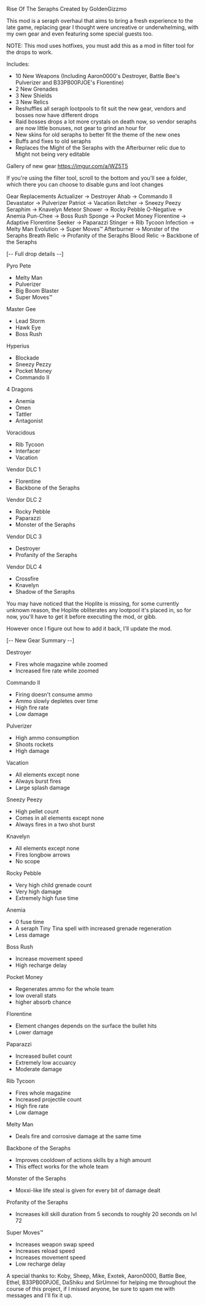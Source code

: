 Rise Of The Seraphs
Created by GoldenGizzmo

This mod is a seraph overhaul that aims to bring a fresh experience to the late game, replacing gear I thought were uncreative or underwhelming, with my own gear and even featuring some special guests too.

NOTE: This mod uses hotfixes, you must add this as a mod in filter tool for the drops to work.

Includes:
- 10 New Weapons (Including Aaron0000's Destroyer, Battle Bee's Pulverizer and B33PB00PJOE's Florentine)
- 2 New Grenades
- 3 New Shields
- 3 New Relics
- Reshuffles all seraph lootpools to fit suit the new gear, vendors and bosses now have different drops
- Raid bosses drops a lot more crystals on death now, so vendor seraphs are now little bonuses, not gear to grind an hour for
- New skins for old seraphs to better fit the theme of the new ones
- Buffs and fixes to old seraphs 
- Replaces the Might of the Seraphs with the Afterburner relic due to Might not being very editable


Gallery of new gear
https://imgur.com/a/WZ5T5

If you're using the filter tool, scroll to the bottom and you'll see a folder, which there you can choose to disable guns and loot changes

Gear Replacements
Actualizer    -> Destroyer
Ahab          -> Commando II
Devastator    -> Pulverizer
Patriot       -> Vacation
Retcher       -> Sneezy Peezy
Seraphim      -> Knavelyn
Meteor Shower -> Rocky Pebble
O-Negative    -> Anemia
Pun-Chee      -> Boss Rush
Sponge        -> Pocket Money
Florentine    -> Adaptive Florentine
Seeker        -> Paparazzi
Stinger       -> Rib Tycoon
Infection     -> Melty Man
Evolution     -> Super Moves™
Afterburner   -> Monster of the Seraphs
Breath Relic  -> Profanity of the Seraphs
Blood Relic   -> Backbone of the Seraphs

[-- Full drop details --]

Pyro Pete
- Melty Man
- Pulverizer
- Big Boom Blaster
- Super Moves™

Master Gee
- Lead Storm
- Hawk Eye
- Boss Rush

Hyperius
- Blockade
- Sneezy Pezzy
- Pocket Money
- Commando II

4 Dragons
- Anemia
- Omen
- Tattler
- Antagonist

Voracidous
- Rib Tycoon
- Interfacer
- Vacation

Vendor DLC 1
- Florentine
- Backbone of the Seraphs

Vendor DLC 2
- Rocky Pebble
- Paparazzi
- Monster of the Seraphs

Vendor DLC 3
- Destroyer
- Profanity of the Seraphs

Vendor DLC 4
- Crossfire
- Knavelyn
- Shadow of the Seraphs

You may have noticed that the Hoplite is missing, for some currently unknown reason, the Hoplite obliterates any lootpool it's placed in, so for now, you'll have to get it before executing the mod, or gibb.

However once I figure out how to add it back, I'll update the mod. 

[-- New Gear Summary --]

Destroyer
- Fires whole magazine while zoomed
- Increased fire rate while zoomed

Commando II
- Firing doesn't consume ammo
- Ammo slowly depletes over time
- High fire rate
- Low damage

Pulverizer
- High ammo consumption
- Shoots rockets
- High damage

Vacation
- All elements except none
- Always burst fires
- Large splash damage

Sneezy Peezy
- High pellet count
- Comes in all elements except none
- Always fires in a two shot burst

Knavelyn
- All elements except none
- Fires longbow arrows
- No scope

Rocky Pebble
- Very high child grenade count
- Very high damage
- Extremely high fuse time

Anemia
- 0 fuse time
- A seraph Tiny Tina spell with increased grenade regeneration
- Less damage

Boss Rush
- Increase movement speed 
- High recharge delay

Pocket Money
- Regenerates ammo for the whole team
- low overall stats
- higher absorb chance

Florentine 
- Element changes depends on the surface the bullet hits
- Lower damage

Paparazzi
- Increased bullet count
- Extremely low accuarcy
- Moderate damage

Rib Tycoon
- Fires whole magazine
- Increased projectile count
- High fire rate
- Low damage

Melty Man
- Deals fire and corrosive damage at the same time

Backbone of the Seraphs
- Improves cooldown of actions skills by a high amount
- This effect works for the whole team

Monster of the Seraphs 
- Moxxi-like life steal is given for every bit of damage dealt

Profanity of the Seraphs
- Increases kill skill duration from 5 seconds to roughly 20 seconds on lvl 72

Super Moves™
- Increases weapon swap speed
- Increases reload speed
- Increases movement speed
- Low recharge delay

A special thanks to: Koby, Sheep, Mike, Exotek, Aaron0000, Battle Bee, Ethel, B33PB00PJOE, DaShiku and SirUmnei for helping me throughout the course of this project, if I missed anyone, be sure to spam me with messages and I'll fix it up.
